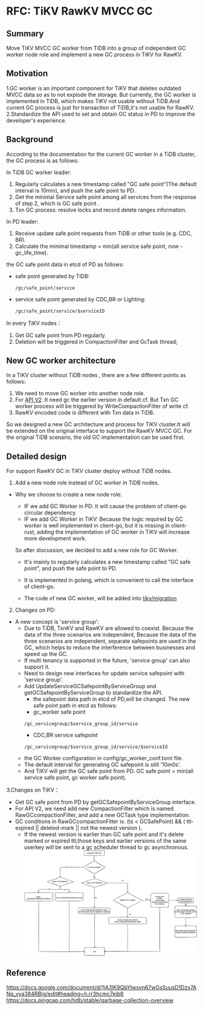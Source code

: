 # RFC: TiKV RawKV MVCC GC


## Summary
Move TiKV MVCC GC worker from TiDB into a group of independent GC worker node role and implement a new GC process in TiKV for RawKV.

## Motivation
1.GC worker is an important component for TiKV that deletes outdated MVCC data so as to not explode the storage. But currently, the GC worker is implemented in TiDB, which makes TiKV not usable without TiDB.And current GC process is just for transaction of TiDB,it's not usable for RawKV.  
2.Standardize the API used to set and obtain GC status in PD to improve the developer's experience.

## Background
According to the documentation for the current GC worker in a TiDB cluster, the GC process is as follows:

In TiDB GC worker leader:
1. Regularly calculates a new timestamp called "GC safe point"(The default interval is 10min), and push the safe point to PD.
2. Get the minimal Service safe point  among all services from the response of step 2, which is GC safe point .
3. Txn GC process: resolve locks and record delete ranges information.

In PD leader:
1. Receive update safe point requests from TiDB or other tools (e.g. CDC, BR).
2. Calculate the minimal timestamp = min(all service safe point, now - gc_life_time).

the GC safe point data in etcd of PD as follows:  
- safe point generated by TiDB:
     ```shell
  /gc/safe_point/service  
    ```
- service safe point generated by CDC,BR or Lighting:  
     ```shell
  /gc/safe_point/service/$serviceID
    ```

In every TiKV nodes：
1. Get GC safe point from PD regularly.
2. Deletion will be triggered in CompactionFilter and GcTask thread;
   
## New GC worker architecture
In a TiKV cluster without TiDB nodes , there are a few different points as follows:
1. We need to move GC worker into another node role.
2. For [API V2](https://github.com/tikv/rfcs/blob/master/text/0069-api-v2.md) .It need gc the earlier version in default cf. But Txn GC worker process will be triggered by WriteCompactionFilter of write cf.
3. RawKV encoded code is different with Txn data in TiDB.

So we designed a new GC architecture and process for TiKV cluster.It will be extended on the original interface to support the RawKV MVCC GC. For the original TiDB scenario, the old GC implementation can be used first.

## Detailed design
For support RawKV GC in TiKV cluster deploy without TiDB nodes.
1. Add a new node role instead of GC worker in TiDB nodes.
- Why we choose to create a new node role:
  - IF we add GC Worker in PD: It will cause the problem of client-go circular dependency.
  - IF we add GC Worker in TiKV: Because the logic required by GC worker is well implemented in client-go, but it is missing in client-rust, adding the implementation of GC worker in TiKV will increase more development work.
  
   So after discussion, we decided to add a new role for GC Worker.
  - It's mainly to regularly calculates a new timestamp called "GC safe point", and push the safe point to PD.
  - It is implemented in golang, which is convenient to call the interface of client-go.

  - The code of new GC worker, will be added into [tikv/migration](https://github.com/tikv/migration)
   
2. Changes on PD:
- A new concept is 'service group':  
  - Due to TiDB, TxnKV and RawKV are allowed to coexist. Because the data of the three scenarios are independent, Because the data of the three scenarios are independent, separate safepoints are used in the GC, which helps to reduce the interference between businesses and speed up the GC.
  - If multi tenancy is supported in the future, 'service group' can also support it.
  - Need to design new interfaces for update service safepoint with 'service group'.
  - Add UpdateServiceGCSafepointByServiceGroup and getGCSafepointByServiceGroup to standardize the API.
    - the safepoint data path in etcd of PD,will be changed. The new safe point path in etcd as follows:
    - gc_worker safe point
    ```shell
    /gc_servicegroup/$service_group_id/service
    ```
    - CDC,BR service safepoint
    ```shell
    /gc_servicegroup/$service_group_id/service/$serviceId
    ```
  - the GC Worker configuration in config/gc_worker_conf.toml file.
  - The default interval for generating GC safepoint is still '10m0s'.
  - And TiKV will get the GC safe point from PD. GC safe point = min(all service safe point, gc worker safe point).


3.Changes on TiKV：
- Get GC safe point from PD by getGCSafepointByServiceGroup interface.
- For API V2, we need add new CompactionFilter which is named RawGCcompactionFilter, and add a new GCTask type implementation. 
- GC conditions in RawGCcompactionFilter is:  (ts < GCSafePoint) && ( ttl-expired || deleted-mark || not the newest version ).  
   - If the newest version is earlier than GC safe point and it's delete marked or expired ttl,those keys and earlier versions of the same userkey will be sent to a gc scheduler thread to gc asynchronous.
      ![raw gc copaction filter ](../media/tikv-rawkv-gc-compactionfilter.png)


## Reference
https://docs.google.com/document/d/1jA3lK9QbYlwsvn67wGsSuusD1Dzx7ANq_vya384RBIg/edit#heading=h.rr3hcmc7ejb8  
https://docs.pingcap.com/tidb/stable/garbage-collection-overview
